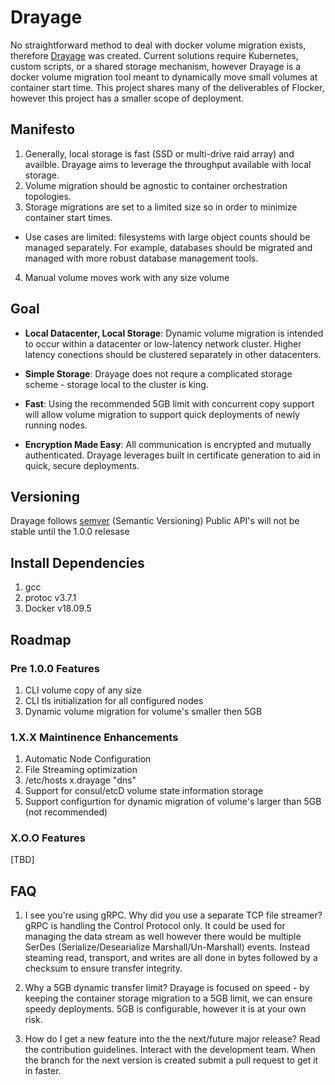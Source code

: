  # Drayage

No straightforward method to deal with docker volume migration exists, therefore
[Drayage](https://en.wikipedia.org/wiki/Drayage) was created. 
Current solutions require Kubernetes, custom scripts, or a shared storage 
mechanism, however Drayage is a docker volume migration tool meant to 
dynamically move small volumes at container start time. This project shares many
of the deliverables of Flocker, however this project has a smaller scope of 
deployment.

## Manifesto
1. Generally, local storage is fast (SSD or multi-drive raid array) and availble.
   Drayage aims to leverage the throughput available with local storage.
2. Volume migration should be agnostic to container orchestration topologies.
3. Storage migrations are set to a limited size so in order to minimize
   container start times.
  - Use cases are limited: filesystems with large object counts should be 
    managed separately. For example, databases should be migrated and managed
    with more robust database management tools.
4. Manual volume moves work with any size volume

## Goal

* **Local Datacenter, Local Storage**: Dynamic volume migration is intended to 
  occur within a datacenter or low-latency network cluster. Higher latency
  conections should be clustered separately in other datacenters.

* **Simple Storage**: Drayage does not requre a complicated storage scheme - 
  storage local to the cluster is king.

* **Fast**: Using the recommended 5GB limit with concurrent copy support will
  allow volume migration to support quick deployments of newly running nodes. 

* **Encryption Made Easy**: All communication is encrypted and mutually
  authenticated. Drayage leverages built in certificate generation to aid in
  quick, secure deployments.

## Versioning
Drayage follows [semver](https://semver.org/spec/v2.0.0.html) (Semantic Versioning)
Public API's will not be stable until the 1.0.0 relesase

## Install Dependencies

1. gcc
2. protoc v3.7.1
3. Docker v18.09.5

## Roadmap

### Pre 1.0.0 Features
1. CLI volume copy of any size
2. CLI tls initialization for all configured nodes
3. Dynamic volume migration for volume's smaller then 5GB

### 1.X.X Maintinence Enhancements
1. Automatic Node Configuration
2. File Streaming optimization
3. /etc/hosts x.drayage "dns"
4. Support for consul/etcD volume state information storage
5. Support configurtion for dynamic migration of volume's larger than 5GB (not recommended)

### X.O.O Features
[TBD]

##  FAQ
1. I see you're using gRPC. Why did you use a separate TCP file streamer? 
  gRPC is handling the Control Protocol only. It could be used for managing the 
  data stream as well however there would be multiple SerDes
  (Serialize/Desearialize Marshall/Un-Marshall) events. Instead steaming read, 
  transport, and writes are all done in bytes followed by a checksum to ensure
  transfer integrity.

2. Why a 5GB dynamic transfer limit? 
  Drayage is focused on speed - by keeping the container storage migration to a 
  5GB limit, we can ensure speedy deployments. 5GB is configurable, however 
  it is at your own risk.

3. How do I get a new feature into the the next/future major release?
  Read the contribution guidelines. Interact with the development team.
  When the branch for the next version is created submit a pull request to get
  it in faster.
